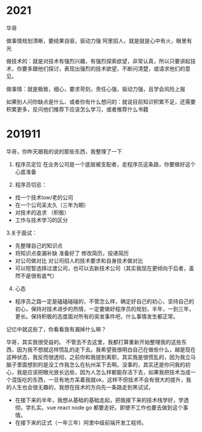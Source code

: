 # 2021
  华哥 
  
  做事情规划清晰，要结果自驱，驱动力强
  阿里招人，就是就是心中有火，眼里有光

  做技术的：就是对技术有强烈兴趣，有强烈探索欲望，非常认真，所以只要讲起技术，你要多跟他们探讨，表现出强烈的技术欲望，不断问清楚，或请求他们的意见。

  做事情：就是极致，细心，要求苛刻，责任心强，驱动力强，且学会风险上报
  
  如果别人问你缺点是什么、或者你有什么想问的：就说目前知识积累不足，还需要积累更多，反问他们推荐下应该怎么学习，或者推荐什么书籍

<!-- 2020-03 => 2021-09 新征程 杭州快尚电子商务 -->
<!-- 2021-09 新征程 兑吧 -->
  
# 201911
  华哥，你昨天跟我的说的那些东西，我整理了一下

1. 程序员定位 在业务公司是一个底层被支配者，走程序员这条路，你要做好这个心底准备

2. 程序员切忌： 
 - 找一个技术low/老的公司
 - 在一个公司呆太久（三年为期）
 - 对技术的追求 （积极）
 - 工作与技术学习的区分

3.关于面试：
 - 先整理自己的知识点
 - 将知识点查漏补缺 准备好了 修改简历，投递简历
 - 对公司做对比 对公司招人的技术要求和自身技术做对比
 - 可以短暂选择过渡公司，也可以去新技术公司（其实我现在更倾向于后者，虽然不是很有底气）

4. 心态
 * 程序员之路一定是磕磕碰碰的，不管怎么样，确定好自己的初心，坚持自己的初心，保持对技术进步的热情，一定要做好程序员的规划，半年，一到三年，更长。保持积极的态度面对所有的突发事件吧，什么事情发生都正常。

记忆中就这些了，你看看我有漏掉什么嘛？

华哥，其实我很受益的。
不管去不去这里，我都打算重新开始整理我的这些东西，因为我不想就这样慌乱的走下去。我希望我很明白自己在做些什么，越是现在这种状态，我反而很透彻，之前你和我提到离职，其实我是很慌乱的，因为我立马脑子里面想到的是没工作我怎么在杭州呆下去啊。没事的，其实还是你问我的初心，我是应该把眼光放长远些，因为人怎么样都能存活下去，如果我把技术当成一个混饭吃的东西，一旦有地方呆着我就ok，这样不但技术不会有很大的提升，我的人生也会很无趣的，我想在技术的方向先一条路走到黑试试，

- 在接下来的半年，我想从基础的基础走起，把我接下来的技术栈学好，学透彻，学扎实。vue react node go 都要走好。即使不工作也要去做到这个事情。
- 在接下来的正式（一年三年）阿里中级前端开发工程师。

<!-- 2019-06 => 2019-11 结束实习 贝享网络科技 -->